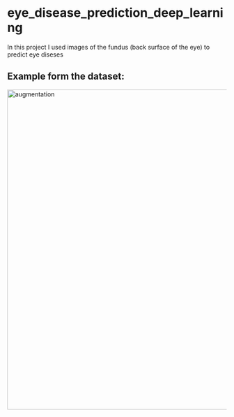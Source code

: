 # eye_disease_prediction_deep_learning

In this project I used images of the fundus (back surface of the eye) to predict eye diseses 


## Example form the dataset:
<img width="733" alt="augmentation" src="https://github.com/Hi-Kay/eye_disease_prediction_deep_learning/images/info_dataset.png.png">

